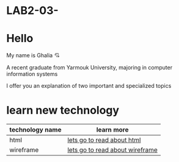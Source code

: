 # LAB2-03-
# Hello #

My name is Ghalia  :cupid:

A recent graduate from Yarmouk University, majoring in computer information systems

I offer you an explanation of two important and specialized topics 

# learn new technology # 

| technology name| learn more |
| ----------- | ----------- |
| html     | [lets go to read about html](http://https://ghalia1996.github.io/LAB2-03-/ghaliahtml)      |
| wireframe  | [lets go to read about wireframe](https://https://ghalia1996.github.io/LAB2-03-/ghaliawireframe)        |


